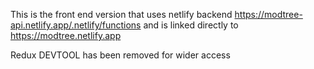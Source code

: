 This is the front end version that uses netlify backend https://modtree-api.netlify.app/.netlify/functions 
and is linked directly to https://modtree.netlify.app

Redux DEVTOOL has been removed for wider access


